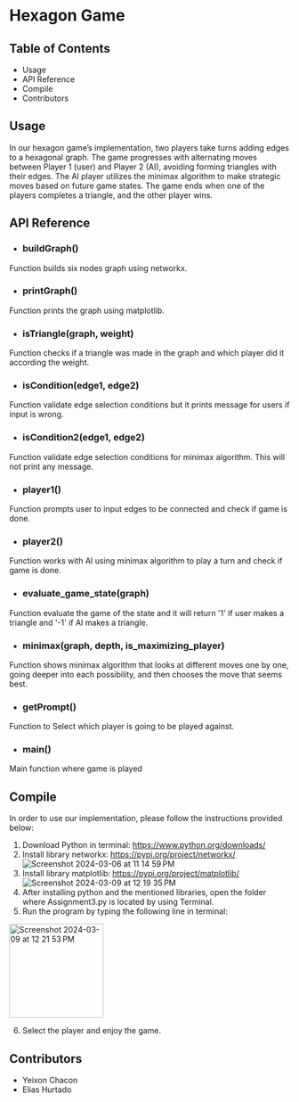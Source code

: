 # Hexagon Game
## Table of Contents
- Usage
- API Reference
- Compile
- Contributors

## Usage
In our hexagon game’s implementation, two players take turns adding edges to a hexagonal graph. The game progresses with alternating moves between Player 1 (user) and Player 2 (AI), avoiding forming triangles with their edges. The AI player utilizes the minimax algorithm to make strategic moves based on future game states. The game ends when one of the players completes a triangle, and the other player wins.

## API Reference
- ### buildGraph()
Function builds six nodes graph using networkx.
- ### printGraph()
Function prints the graph using matplotlib.
- ### isTriangle(graph, weight)
Function checks if a triangle was made in the graph and which player did it according the weight.
- ### isCondition(edge1, edge2)
Function validate edge selection conditions but it prints message for users if input is wrong.
- ### isCondition2(edge1, edge2)
Function validate edge selection conditions for minimax algorithm. This will not print any message.
- ### player1()
Function prompts user to input edges to be connected and check if game is done.
- ### player2()
Function works with AI using minimax algorithm to play a turn and check if game is done.
- ### evaluate_game_state(graph)
Function evaluate the game of the state and it will return '1' if user makes a triangle and '-1' if AI makes a triangle.
- ### minimax(graph, depth, is_maximizing_player)
Function shows minimax algorithm that looks at different moves one by one, going deeper into each possibility, and then chooses the move that seems best. 
- ### getPrompt()
Function to Select which player is going to be played against.
- ### main()
Main function where game is played
  
## Compile
In order to use our implementation, please follow the instructions provided below:
1. Download Python in terminal: https://www.python.org/downloads/
2. Install library networkx: https://pypi.org/project/networkx/
   ![Screenshot 2024-03-06 at 11 14 59 PM](https://github.com/chayex18/Hexagonal_Game/assets/133992144/ea7699c6-f404-41de-af1c-307dd6bda496)
3. Install library matplotlib: https://pypi.org/project/matplotlib/
   ![Screenshot 2024-03-09 at 12 19 35 PM](https://github.com/chayex18/Hexagonal_Game/assets/133992144/5417075e-a5ff-476c-9b3e-dc10803cd3a0)
4. After installing python and the mentioned libraries, open the folder where Assignment3.py is located by using Terminal.
5. Run the program by typing the following line in terminal:
<img width="169" alt="Screenshot 2024-03-09 at 12 21 53 PM" src="https://github.com/chayex18/Hexagonal_Game/assets/133992144/f7940614-9eec-4e8c-9f59-c8e28fb6ae59">
 
6. Select the player and enjoy the game. 
## Contributors
- Yeixon Chacon
- Elias Hurtado 
  
